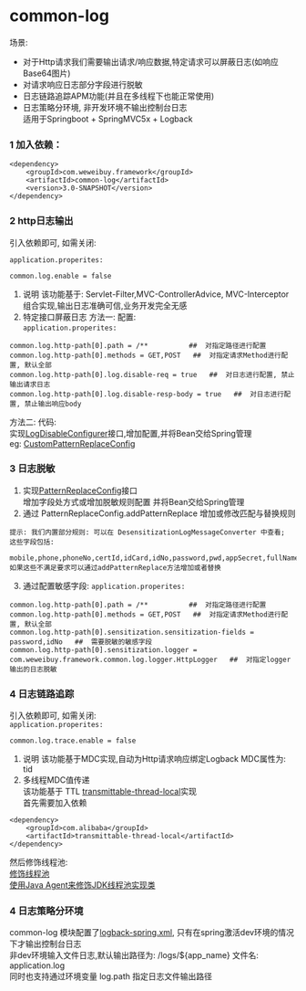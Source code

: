 # common-log
  场景:  
   - 对于Http请求我们需要输出请求/响应数据,特定请求可以屏蔽日志(如响应Base64图片)  
   - 对请求响应日志部分字段进行脱敏  
   - 日志链路追踪APM功能(并且在多线程下也能正常使用)  
   - 日志策略分环境, 非开发环境不输出控制台日志  
  适用于Springboot + SpringMVC5x + Logback
  
### 1 加入依赖：

```
<dependency>
    <groupId>com.weweibuy.framework</groupId>
    <artifactId>common-log</artifactId>
    <version>3.0-SNAPSHOT</version>
</dependency>
```

### 2 http日志输出
  引入依赖即可, 如需关闭:

`application.properites:`
```
common.log.enable = false
```
  1. 说明
    该功能基于: Servlet-Filter,MVC-ControllerAdvice, MVC-Interceptor 组合实现,输出日志准确可信,业务开发完全无感
  2. 特定接口屏蔽日志
   方法一: 配置:   
`application.properites:`
```
common.log.http-path[0].path = /**          ##  对指定路径进行配置
common.log.http-path[0].methods = GET,POST   ##  对指定请求Method进行配置, 默认全部
common.log.http-path[0].log.disable-req = true   ##  对日志进行配置, 禁止输出请求日志
common.log.http-path[0].log.disable-resp-body = true   ##  对日志进行配置, 禁止输出响应body
```
   方法二: 代码:    
   实现[LogDisableConfigurer](src/main/java/com/weweibuy/framework/common/log/support/LogDisableConfigurer.java)接口,增加配置,并将Bean交给Spring管理  
   eg:  [CustomPatternReplaceConfig](../../samples/src/main/java/com/weweibuy/framework/samples/log/CustomDisablePathConfig.java)


### 3 日志脱敏
   1.  实现[PatternReplaceConfig](src/main/java/com/weweibuy/framework/common/log/desensitization/PatternReplaceConfig.java)接口  
   增加字段处方式或增加脱敏规则配置 并将Bean交给Spring管理  
   2. 通过 PatternReplaceConfig.addPatternReplace 增加或修改匹配与替换规则
```text
提示: 我们内置部分规则: 可以在 DesensitizationLogMessageConverter 中查看; 
这些字段包括:  
    mobile,phone,phoneNo,certId,idCard,idNo,password,pwd,appSecret,fullName,address
如果这些不满足要求可以通过addPatternReplace方法增加或者替换
```
   3. 通过配置敏感字段:
`application.properites:`
```
common.log.http-path[0].path = /**          ##  对指定路径进行配置
common.log.http-path[0].methods = GET,POST   ##  对指定请求Method进行配置, 默认全部
common.log.http-path[0].sensitization.sensitization-fields = password,idNo   ##  需要脱敏的敏感字段
common.log.http-path[0].sensitization.logger = com.weweibuy.framework.common.log.logger.HttpLogger   ##  对指定logger输出的日志脱敏
```


### 4 日志链路追踪
  引入依赖即可, 如需关闭:   
`application.properites:`
```
common.log.trace.enable = false
```
  1. 说明
     该功能基于MDC实现,自动为Http请求响应绑定Logback MDC属性为: tid  
  2. 多线程MDC值传递  
     该功能基于 TTL  [transmittable-thread-local](https://github.com/alibaba/transmittable-thread-local)实现  
  首先需要加入依赖  

```maven
<dependency>
    <groupId>com.alibaba</groupId>
    <artifactId>transmittable-thread-local</artifactId>
</dependency>  
```
   然后修饰线程池:  
  [修饰线程池](https://github.com/alibaba/transmittable-thread-local#22-%E4%BF%AE%E9%A5%B0%E7%BA%BF%E7%A8%8B%E6%B1%A0)  
  [使用Java Agent来修饰JDK线程池实现类](https://github.com/alibaba/transmittable-thread-local#23-%E4%BD%BF%E7%94%A8java-agent%E6%9D%A5%E4%BF%AE%E9%A5%B0jdk%E7%BA%BF%E7%A8%8B%E6%B1%A0%E5%AE%9E%E7%8E%B0%E7%B1%BB)  

### 4 日志策略分环境
  common-log 模块配置了[logback-spring.xml](src/main/resources/logback-spring.xml), 只有在spring激活dev环境的情况下才输出控制台日志    
  非dev环境输入文件日志,默认输出路径为:  /logs/${app_name} 文件名: application.log  
  同时也支持通过环境变量 log.path 指定日志文件输出路径  
  
